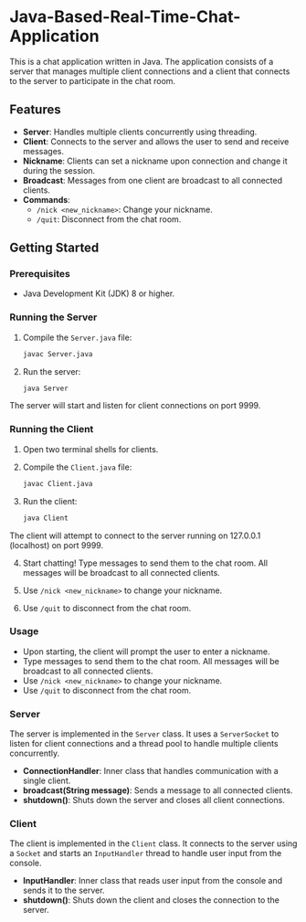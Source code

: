 # Java-Based-Real-Time-Chat-Application

This is a chat application written in Java. The application consists of a server that manages multiple client connections and a client that connects to the server to participate in the chat room.

## Features

- **Server**: Handles multiple clients concurrently using threading.
- **Client**: Connects to the server and allows the user to send and receive messages.
- **Nickname**: Clients can set a nickname upon connection and change it during the session.
- **Broadcast**: Messages from one client are broadcast to all connected clients.
- **Commands**:
  - `/nick <new_nickname>`: Change your nickname.
  - `/quit`: Disconnect from the chat room.

## Getting Started

### Prerequisites

- Java Development Kit (JDK) 8 or higher.

### Running the Server

1. Compile the `Server.java` file:

   ```sh
   javac Server.java
2. Run the server:
   ```sh
   java Server
  The server will start and listen for client connections on port 9999.

### Running the Client
1. Open two terminal shells for clients.
2. Compile the `Client.java` file:
   
   ```sh
   javac Client.java
3. Run the client:

   ```sh
   java Client
   
  The client will attempt to connect to the server running on 127.0.0.1 (localhost) on port 9999.

4. Start chatting! Type messages to send them to the chat room. All messages will be broadcast to all connected clients.

5. Use `/nick <new_nickname>` to change your nickname.

6. Use `/quit` to disconnect from the chat room.
   
### Usage
- Upon starting, the client will prompt the user to enter a nickname.
- Type messages to send them to the chat room. All messages will be broadcast to all connected clients.
- Use `/nick <new_nickname>` to change your nickname.
- Use `/quit` to disconnect from the chat room.

### Server
The server is implemented in the `Server` class. It uses a `ServerSocket` to listen for client connections and a thread pool to handle multiple clients concurrently.

- **ConnectionHandler**: Inner class that handles communication with a single client.
- **broadcast(String message)**: Sends a message to all connected clients.
- **shutdown()**: Shuts down the server and closes all client connections.

### Client
The client is implemented in the `Client` class. It connects to the server using a `Socket` and starts an `InputHandler` thread to handle user input from the console.

- **InputHandler**: Inner class that reads user input from the console and sends it to the server.
- **shutdown()**: Shuts down the client and closes the connection to the server.
